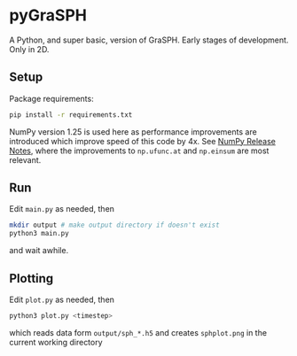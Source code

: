 # pyGraSPH

A Python, and super basic, version of GraSPH. Early stages of development. Only in 2D.

## Setup

Package requirements:

```bash
pip install -r requirements.txt
```

NumPy version 1.25 is used here as performance improvements are introduced which
improve speed of this code by 4x. See [NumPy Release Notes](https://numpy.org/doc/stable/release/1.25.0-notes.html#numpy-1-25-0-release-notes),
where the improvements to `np.ufunc.at` and `np.einsum` are most relevant.

## Run

Edit `main.py` as needed, then

```bash
mkdir output # make output directory if doesn't exist
python3 main.py
```

and wait awhile.

## Plotting

Edit `plot.py` as needed, then

```bash
python3 plot.py <timestep>
```

which reads data form `output/sph_*.h5` and creates `sphplot.png` in the current working directory
